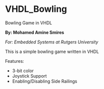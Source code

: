 # VHDL_Bowling

Bowling Game in VHDL

**By: Mohamed Amine Smires**

_For: Embedded Systems at Rutgers University_

This is a simple bowling game written in VHDL

Features:
- 3-bit color
- Joystick Support
- Enabling/Disabling Side Railings

